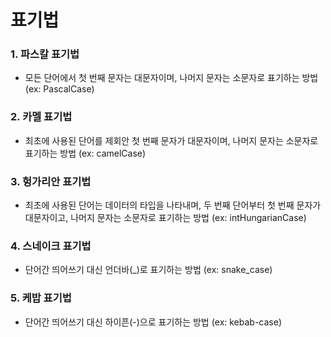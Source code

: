 표기법
======
### 1. 파스칼 표기법
- 모든 단어에서 첫 번째 문자는 대문자이며, 나머지 문자는 소문자로 표기하는 방법  (ex: PascalCase)

### 2. 카멜 표기법
- 최초에 사용된 단어를 제회안 첫 번째 문자가 대문자이며, 나머지 문자는 소문자로 표기하는 방법  (ex: camelCase)

### 3. 헝가리안 표기법
- 최초에 사용된 단어는 데이터의 타입을 나타내며, 두 번째 단어부터 첫 번째 문자가 대문자이고, 나머지 문자는 소문자로 표기하는 방법  (ex: intHungarianCase)

### 4. 스네이크 표기법
- 단어간 띄어쓰기 대신 언더바(_)로 표기하는 방법   (ex: snake_case)

### 5. 케밥 표기법
- 단어간 띄어쓰기 대신 하이픈(-)으로 표기하는 방법  (ex: kebab-case)